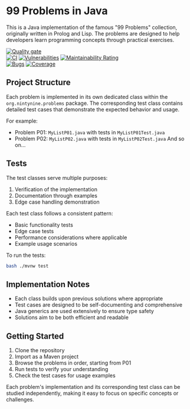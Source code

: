 # 99 Problems in Java

This is a Java implementation of the famous "99 Problems" collection, originally written in Prolog and Lisp. The problems are designed to help developers learn programming concepts through practical exercises.

[![Quality gate](https://sonarcloud.io/api/project_badges/quality_gate?project=ganesh47_java-99-problems)](https://sonarcloud.io/summary/new_code?id=ganesh47_java-99-problems)  
[![CI](https://github.com/ganesh47/java-99-problems/actions/workflows/build.yml/badge.svg)](https://github.com/ganesh47/java-99-problems/actions/workflows/build.yml) 
[![Vulnerabilities](https://sonarcloud.io/api/project_badges/measure?project=ganesh47_java-99-problems&metric=vulnerabilities)](https://sonarcloud.io/summary/new_code?id=ganesh47_java-99-problems) 
[![Maintainability Rating](https://sonarcloud.io/api/project_badges/measure?project=ganesh47_java-99-problems&metric=sqale_rating)](https://sonarcloud.io/summary/new_code?id=ganesh47_java-99-problems)  
[![Bugs](https://sonarcloud.io/api/project_badges/measure?project=ganesh47_java-99-problems&metric=bugs)](https://sonarcloud.io/summary/new_code?id=ganesh47_java-99-problems)
[![Coverage](https://img.shields.io/sonar/coverage/ganesh47_java-99-problems?server=https%3A%2F%2Fsonarcloud.io&style=plastic)](https://sonarcloud.io/summary/new_code?id=ganesh47_java-99-problems)

## Project Structure

Each problem is implemented in its own dedicated class within the `org.nintynine.problems` package. The corresponding test class contains detailed test cases that demonstrate the expected behavior and usage.

For example:
- Problem P01: `MyListP01.java` with tests in `MyListP01Test.java`
- Problem P02: `MyListP02.java` with tests in `MyListP02Test.java`
  And so on...

## Tests

The test classes serve multiple purposes:
1. Verification of the implementation
2. Documentation through examples
3. Edge case handling demonstration

Each test class follows a consistent pattern:
- Basic functionality tests
- Edge case tests
- Performance considerations where applicable
- Example usage scenarios

To run the tests:
```bash
bash ./mvnw test
```

## Implementation Notes

- Each class builds upon previous solutions where appropriate
- Test cases are designed to be self-documenting and comprehensive
- Java generics are used extensively to ensure type safety
- Solutions aim to be both efficient and readable

## Getting Started

1. Clone the repository
2. Import as a Maven project
3. Browse the problems in order, starting from P01
4. Run tests to verify your understanding
5. Check the test cases for usage examples

Each problem's implementation and its corresponding test class can be studied independently, making it easy to focus on specific concepts or challenges.


